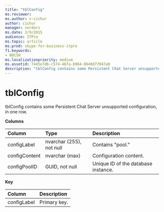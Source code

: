 ```yaml
---
title: "tblConfig"
ms.reviewer: 
ms.author: v-cichur
author: cichur
manager: serdars
ms.date: 3/9/2015
audience: ITPro
ms.topic: article
ms.prod: skype-for-business-itpro
f1.keywords:
- NOCSH
ms.localizationpriority: medium
ms.assetid: 7445e7db-c574-46fa-b964-8640d77047a8
description: "tblConfig contains some Persistent Chat Server unsupported configuration, in one row."
---
```


# tblConfig
 
tblConfig contains some Persistent Chat Server unsupported configuration, in one row.
  
**Columns**

|**Column**|**Type**|**Description**|
|:-----|:-----|:-----|
|configLabel  <br/> |nvarchar (255), not null  <br/> |Contains "pool."  <br/> |
|configContent  <br/> |nvarchar (max)  <br/> |Configuration content.  <br/> |
|configPoolID  <br/> |GUID, not null  <br/> |Unique ID of the database instance.  <br/> |
   
**Key**

|**Column**|**Description**|
|:-----|:-----|
|configLabel  <br/> |Primary key.  <br/> |
   

